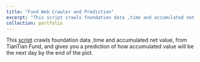 ```yaml
---
title: "Fund Web Crawler and Prediction"
excerpt: "This script crawls foundation data ,time and accumulated net value, from TianTian Fund, and gives you a prediction of how accumulated value will be the next day by the end of the plot."
collection: portfolio
---
```


This [script](https://github.com/FukoH/webcrawler_fund) crawls foundation data ,time and accumulated net value, from TianTian Fund, and gives you a prediction of how accumulated value will be the next day by the end of the plot.
